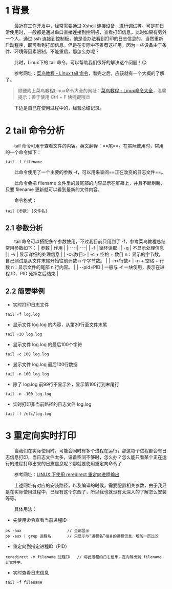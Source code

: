 # 1 背景
&emsp;&emsp;最近在工作开发中，经常需要通过 Xshell 连接设备，进行调试等。可是在日常使用时，一般都是通过串口直接连接到控制板，查看打印信息。此时如果有另外一个人，通过 ssh 连接到控制板，他是没办法看到打印的日志信息的，当然重新启动程序，即可看到打印信息。但是在实际中不推荐这样用，因为一些设备由于条件、环境等因素限制，不能重启，那怎么办呢？

&emsp;&emsp;此时，Linux下的 tail 命令，可以帮助我们很好的解决这个问题！:smirk:

&emsp;&emsp;参考网址：[菜鸟教程 - Linux tail 命令](https://www.runoob.com/linux/linux-comm-tail.html)，看完之后，应该就有一个大概的了解了。

> 顺便附上菜鸟教程Linux命令大全的网址：[菜鸟教程 - Linux命令大全](https://www.runoob.com/linux/linux-command-manual.html)，温馨提示：善于使用 Ctrl + F 快捷键哦:wink:

&emsp;&emsp;下边是自己在使用过程中的，经验总结记录。

# 2 tail 命令分析
&emsp;&emsp;tail 命令可用于查看文件的内容。英文翻译：==尾==。在实际使用时，常用的一个命令如下：
```shell
tail -f filename
```

&emsp;&emsp;此命令使用了一个主要的参数 -f，可以用来查阅==正在改变的日志文件==。

&emsp;&emsp;此命令会把 filename 文件里的最尾部的内容显示在屏幕上，并且不断刷新，只要 filename 更新就可以看到最新的文件内容。

&emsp;&emsp;命令格式：
```shell
tail [参数] [文件名]
```

## 2.1 参数分析
&emsp;&emsp;tail 命令可以搭配多个参数使用，不过我目前只用到了 -f，参考菜鸟教程总结常用参数如下：
| 参数 | 作用 |
|:---:|:---|
| -f | 循环读取 |
| -q | 不显示处理信息 |
| -v | 显示详细的处理信息 |
| -c<数目> | -c + 空格 + 数目 n：显示的字节数。<br/>自己测试是从文件末尾开始往前计数 n 个字节数。 |
| -n<行数> | -n + 空格 + 行数 n：显示文件的尾部 n 行内容。 |
| --pid=PID | 一般与 -f 一块使用，表示在进程 ID、PID 死掉之后结束 |

## 2.2 简要举例
 - 实时打印日志文件
```shell
tail -f log.log
```

 - 显示文件 log.log 的内容，从第20行至文件末尾
```shell
tail +20 log.log
```

 - 显示文件 log.log 的最后100个字符
```shell
tail -c 100 log.log
```

 - 显示文件 log.log 最后100行数据
```shell
tail -n 100 log.log
```

 - 除了 log.log 前99行不显示外，显示第100行到末尾行
```shell
tail -n -100 log.log
```

 - 实时打印非当前路径的日志文件 log.log
```shell
tail -f /etc/log.log
```

# 3 重定向实时打印
&emsp;&emsp;当我们在实际使用时，可能会同时有多个进程在运行，那这每个进程都会有日志信息打印，当日志文件太多，设备空间不够时，怎么办？怎么能只看某个正在运行的进程打印出来的日志信息呢？那就要使用重定向命令了

&emsp;&emsp;参考网址：[LINUX 下使用 reredirect 重定向进程输出](https://blog.csdn.net/horotororensu/article/details/104505768)

&emsp;&emsp;上述网址有对应的安装路径，以及编译的时候，需要配置相关参数，由于我只是在实际使用过程中，已经有这个东西了，所以我也就没有太深入的了解怎么安装等等。

&emsp;&emsp;具体用法：

 - 先使用命令查看当前进程ID
```shell
ps -aux                    // 全部显示
ps -aux | grep 进程名       // 只显示与“进程名”相关的进程信息，增加一层过滤
```
 - 重定向到指定进程ID（PID）
```shell
reredirect -m filename 进程ID   // 将此进程的日志信息，定向输出到 filename 此文件中。
```
 - 实时查看日志信息
```shell
tail -f filename
```
